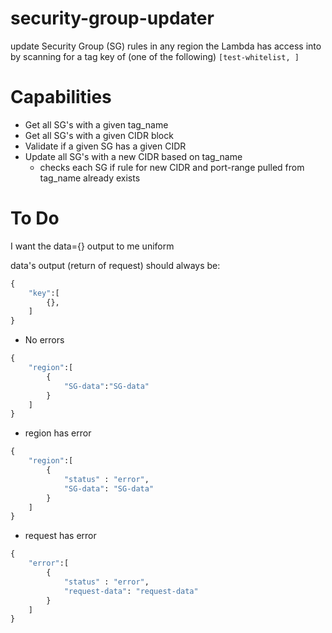 # security-group-updater
update Security Group (SG) rules in any region the Lambda has access into by scanning for a tag key of (one of the following) `[test-whitelist, ]`

# Capabilities

* Get all SG's with a given tag_name
* Get all SG's with a given CIDR block
* Validate if a given SG has a given CIDR
* Update all SG's with a new CIDR based on tag_name
    - checks each SG if rule for new CIDR and port-range pulled from tag_name already exists
        
# To Do

I want the data={} output to me uniform

data's output (return of request) should always be:

```python
{
    "key":[
        {},
    ]
}
```

* No errors
```python
{
    "region":[
        {
            "SG-data":"SG-data"
        }
    ]
}

```

* region has error
```python
{
    "region":[
        {   
            "status" : "error",
            "SG-data": "SG-data"
        }
    ]
}

```

* request has error
```python
{
    "error":[
        {   
            "status" : "error",
            "request-data": "request-data"
        }
    ]
}

```
